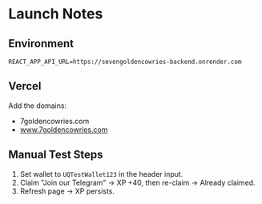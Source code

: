 # Launch Notes

## Environment

```
REACT_APP_API_URL=https://sevengoldencowries-backend.onrender.com
```

## Vercel

Add the domains:
- 7goldencowries.com
- www.7goldencowries.com

## Manual Test Steps

1. Set wallet to `UQTestWallet123` in the header input.
2. Claim "Join our Telegram" → XP +40, then re-claim → Already claimed.
3. Refresh page → XP persists.
